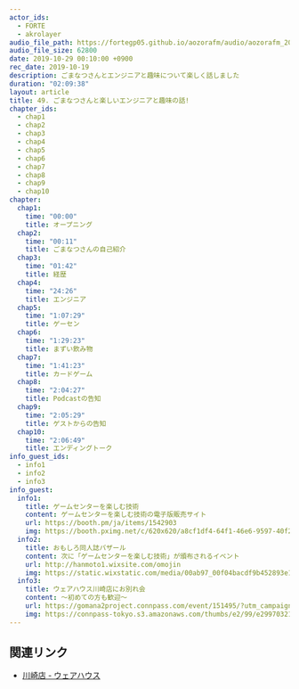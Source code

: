 ```yaml
---
actor_ids:
  - FORTE
  - akrolayer
audio_file_path: https://fortegp05.github.io/aozorafm/audio/aozorafm_20191029_01.mp3
audio_file_size: 62800
date: 2019-10-29 00:10:00 +0900
rec_date: 2019-10-19
description: ごまなつさんとエンジニアと趣味について楽しく話しました
duration: "02:09:38"
layout: article
title: 49. ごまなつさんと楽しいエンジニアと趣味の話!
chapter_ids:
  - chap1
  - chap2
  - chap3
  - chap4
  - chap5
  - chap6
  - chap7
  - chap8
  - chap9
  - chap10
chapter:
  chap1:
    time: "00:00"
    title: オープニング
  chap2:
    time: "00:11"
    title: ごまなつさんの自己紹介
  chap3:
    time: "01:42"
    title: 経歴
  chap4:
    time: "24:26"
    title: エンジニア
  chap5:
    time: "1:07:29"
    title: ゲーセン
  chap6:
    time: "1:29:23"
    title: まずい飲み物
  chap7:
    time: "1:41:23"
    title: カードゲーム
  chap8:
    time: "2:04:27"
    title: Podcastの告知
  chap9:
    time: "2:05:29"
    title: ゲストからの告知
  chap10:
    time: "2:06:49"
    title: エンディングトーク
info_guest_ids:
  - info1
  - info2
  - info3
info_guest:
  info1:
    title: ゲームセンターを楽しむ技術
    content: ゲームセンターを楽しむ技術の電子版販売サイト
    url: https://booth.pm/ja/items/1542903
    img: https://booth.pximg.net/c/620x620/a8cf1df4-64f1-46e6-9597-40f208b3c465/i/1542903/35492cd5-196c-4f51-88b3-cd226c100f00_base_resized.jpg
  info2:
    title: おもしろ同人誌バザール
    content: 次に「ゲームセンターを楽しむ技術」が頒布されるイベント
    url: http://hanmoto1.wixsite.com/omojin
    img: https://static.wixstatic.com/media/00ab97_00f04bacdf9b452893e184272ef7469d%7Emv2.jpg/v1/fit/w_2500,h_1330,al_c/00ab97_00f04bacdf9b452893e184272ef7469d%7Emv2.jpg
  info3:
    title: ウェアハウス川崎店にお別れ会
    content: ～初めての方も歓迎～
    url: https://gomana2project.connpass.com/event/151495/?utm_campaign=event_publish_to_follower&utm_medium=twitter&utm_source=notifications
    img: https://connpass-tokyo.s3.amazonaws.com/thumbs/e2/99/e29970321afa7dfdbb18a0b42c79ad5b.png
---
```


## 関連リンク
- [川崎店 - ウェアハウス](https://www.warehousenet.jp/store/storeinfo.php?id=210)
